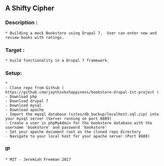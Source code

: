 ## A Shifty Cipher

### Description :
    * Building a mock Bookstore using Drupal 7.  User can enter new and review books with ratings.

### Target :
    * build functionality in a Drupal 7 framework.

### Setup:
    *
    - Clone repo from Github ( https://github.com/jaythinkshappiness/bookstore-drupal-1st-project )
    - Download php
    - Download drupal 7
    - Download mysql
    - Download apache
    - Import the mqsql database (sites/db_backup/localhost.sql.zip) into your mysql server (Server running on port 8889)
    - Create a user in phpMyAdmin for the bookstore database with the username 'bookstore' and password 'bookstore'
    - Set your apache document root as the cloned repo directory
    - Navigate to your local host for your apache server (Port 8888)

### IP
    * MIT - Jeremiah Freeman 2017
